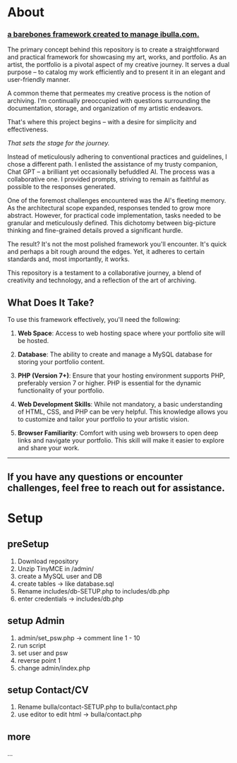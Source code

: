 # About
### [a barebones framework created to manage ibulla.com.](https://ibulla.com/)
The primary concept behind this repository is to create a straightforward and practical framework for showcasing my art, works, and portfolio. As an artist, the portfolio is a pivotal aspect of my creative journey. It serves a dual purpose – to catalog my work efficiently and to present it in an elegant and user-friendly manner.

A common theme that permeates my creative process is the notion of archiving. I'm continually preoccupied with questions surrounding the documentation, storage, and organization of my artistic endeavors.

That's where this project begins – with a desire for simplicity and effectiveness.

_That sets the stage for the journey._

Instead of meticulously adhering to conventional practices and guidelines, I chose a different path. I enlisted the assistance of my trusty companion, Chat GPT – a brilliant yet occasionally befuddled AI. The process was a collaborative one. I provided prompts, striving to remain as faithful as possible to the responses generated.

One of the foremost challenges encountered was the AI's fleeting memory. As the architectural scope expanded, responses tended to grow more abstract. However, for practical code implementation, tasks needed to be granular and meticulously defined. This dichotomy between big-picture thinking and fine-grained details proved a significant hurdle.

The result? It's not the most polished framework you'll encounter. It's quick and perhaps a bit rough around the edges. Yet, it adheres to certain standards and, most importantly, it works.

This repository is a testament to a collaborative journey, a blend of creativity and technology, and a reflection of the art of archiving.

## What Does It Take?

To use this framework effectively, you'll need the following:

1. **Web Space**: Access to web hosting space where your portfolio site will be hosted.

2. **Database**: The ability to create and manage a MySQL database for storing your portfolio content.

3. **PHP (Version 7+)**: Ensure that your hosting environment supports PHP, preferably version 7 or higher. PHP is essential for the dynamic functionality of your portfolio.

4. **Web Development Skills**: While not mandatory, a basic understanding of HTML, CSS, and PHP can be very helpful. This knowledge allows you to customize and tailor your portfolio to your artistic vision.

5. **Browser Familiarity**: Comfort with using web browsers to open deep links and navigate your portfolio. This skill will make it easier to explore and share your work.

---
If you have any questions or encounter challenges, feel free to reach out for assistance.
---
# Setup
## preSetup
1. Download repository
2. Unzip TinyMCE in /admin/
3. create a MySQL user and DB
4. create tables -> like database.sql
5. Rename includes/db-SETUP.php to includes/db.php
6. enter credentials -> includes/db.php

## setup Admin
1. admin/set_psw.php -> comment line 1 - 10
2. run script
3. set user and psw
4. reverse point 1
5. change admin/index.php

## setup Contact/CV
1. Rename bulla/contact-SETUP.php to bulla/contact.php
2. use editor to edit html -> bulla/contact.php

## more
...
   
